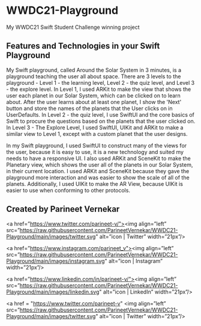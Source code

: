 # WWDC21-Playground
My WWDC21 Swift Student Challenge winning project

## Features and Technologies in your Swift Playground
My Swift playground, called Around the Solar System in 3 minutes, is a playground teaching the user all about space. There are 3 levels to the playground - Level 1 - the learning level, Level 2 - the quiz level, and Level 3 - the explore level. In Level 1, I used ARKit to make the view that shows the user each planet in our Solar System, which can be clicked on to learn about. After the user learns about at least one planet, I show the 'Next' button and store the names of the planets that the User clicks on in UserDefaults. In Level 2 - the quiz level, I use SwiftUI and the core basics of Swift to procure the questions based on the planets that the user clicked on. In Level 3 - The Explore Level, I used SwiftUI, UIKit and ARKit to make a similar view to Level 1, except with a custom planet that the user designs.

In my Swift playground, I used SwiftUI to construct many of the views for the user, because it is easy to use, it is a new technology and suited my needs to have a responsive UI. I also used ARKit and SceneKit to make the Planetary view, which shows the user all of the planets in our Solar System, in their current location. I used ARKit and SceneKit because they gave the playground more interaction and was easier to show the scale of all of the planets. Additionally, I used UIKit to make the AR View, because UIKit is easier to use when conforming to other protocols. 

## Created by Parineet Vernekar
<a href=”https://www.twitter.com/parineet-v/"><img align=”left” src=”https://raw.githubusercontent.com/ParineetVernekar/WWDC21-Playground/main/images/twitter.svg" alt=”icon | Twitter” width=”21px”/></a> 

<a href=”https://www.instagram.com/parineet_v"><img align=”left” src=”https://raw.githubusercontent.com/ParineetVernekar/WWDC21-Playground/main/images/instagram.svg" alt=”icon | Instagram” width=”21px”/></a>

<a href=”https://www.linkedin.com/in/parineet-v/"><img align=”left” src=”https://raw.githubusercontent.com/ParineetVernekar/WWDC21-Playground/main/images/linkedin.svg" alt=”icon | LinkedIn” width=”21px”/></a>

<a href = "https://www.twitter.com/parineet-v" <img align=”left” src=”https://raw.githubusercontent.com/ParineetVernekar/WWDC21-Playground/main/images/twitter.svg" alt=”icon | Twitter” width=”21px”/> </a> 
